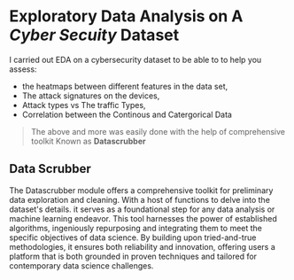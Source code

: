 # Exploratory Data Analysis on A ***Cyber Secuity*** Dataset
I carried out EDA on a cybersecurity dataset to be able to to help you assess:
* the heatmaps between different features in the data set,
* The attack signatures on the devices,
* Attack types vs The traffic Types,
* Correlation between the Continous and Catergorical Data
>The above and more was easily done with the help of comprehensive toolkit Known as **Datascrubber**

## Data Scrubber
The Datascrubber module offers a comprehensive toolkit for preliminary data exploration and cleaning. With a host of functions to delve into the dataset's details. it serves as a foundational step for any data analysis or machine learning endeavor. This tool harnesses the power of established algorithms, ingeniously repurposing and integrating them to meet the specific objectives of data science. By building upon tried-and-true methodologies, it ensures both reliability and innovation, offering users a platform that is both grounded in proven techniques and tailored for contemporary data science challenges.
